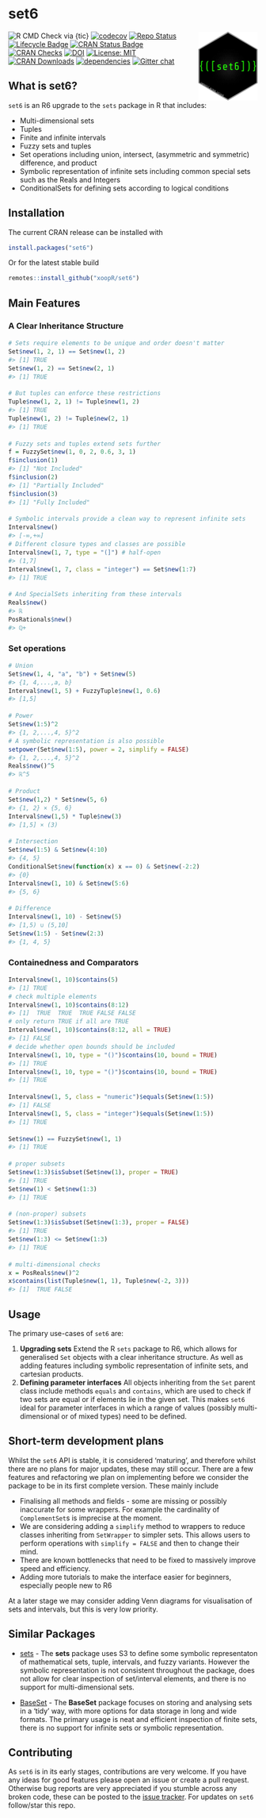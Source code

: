set6
================

<img src="man/figures/logo.png" align="right" alt="" width="120" />

![R CMD Check via
{tic}](https://github.com/xoopR/set6/workflows/R%20CMD%20Check%20via%20%7Btic%7D/badge.svg?branch=master)
[![codecov](https://codecov.io/gh/xoopR/set6/branch/master/graph/badge.svg)](https://codecov.io/gh/xoopR/set6)
[![Repo
Status](https://www.repostatus.org/badges/latest/active.svg)](https://www.repostatus.org/#active)
[![Lifecycle
Badge](https://img.shields.io/badge/lifecycle-stable-brightgreen.svg)](https://img.shields.io/badge/lifecycle-stable-brightgreen)
[![CRAN Status
Badge](https://www.r-pkg.org/badges/version-ago/set6)](https://cran.r-project.org/package=set6)
[![CRAN
Checks](https://cranchecks.info/badges/summary/set6)](https://cran.r-project.org/web/checks/check_results_set6.html)
[![DOI](https://zenodo.org/badge/197164551.svg)](https://zenodo.org/badge/latestdoi/197164551)
[![License:
MIT](https://img.shields.io/badge/License-MIT-yellow.svg)](https://opensource.org/licenses/MIT)
[![CRAN
Downloads](https://cranlogs.r-pkg.org/badges/grand-total/set6)](https://cran.r-project.org/package=set6)
[![dependencies](https://tinyverse.netlify.com/badge/set6)](https://CRAN.R-project.org/package=set6)
[![Gitter
chat](https://badges.gitter.im/xoopR/set6.png)](https://gitter.im/xoopR/set6)

## What is set6?

`set6` is an R6 upgrade to the `sets` package in R that includes:

  - Multi-dimensional sets
  - Tuples
  - Finite and infinite intervals
  - Fuzzy sets and tuples
  - Set operations including union, intersect, (asymmetric and
    symmetric) difference, and product
  - Symbolic representation of infinite sets including common special
    sets such as the Reals and Integers
  - ConditionalSets for defining sets according to logical conditions

## Installation

The current CRAN release can be installed with

``` r
install.packages("set6")
```

Or for the latest stable build

``` r
remotes::install_github("xoopR/set6")
```

## Main Features

### A Clear Inheritance Structure

``` r
# Sets require elements to be unique and order doesn't matter
Set$new(1, 2, 1) == Set$new(1, 2)
#> [1] TRUE
Set$new(1, 2) == Set$new(2, 1)
#> [1] TRUE

# But tuples can enforce these restrictions
Tuple$new(1, 2, 1) != Tuple$new(1, 2)
#> [1] TRUE
Tuple$new(1, 2) != Tuple$new(2, 1)
#> [1] TRUE

# Fuzzy sets and tuples extend sets further
f = FuzzySet$new(1, 0, 2, 0.6, 3, 1)
f$inclusion(1)
#> [1] "Not Included"
f$inclusion(2)
#> [1] "Partially Included"
f$inclusion(3)
#> [1] "Fully Included"

# Symbolic intervals provide a clean way to represent infinite sets
Interval$new()
#> [-∞,+∞]
# Different closure types and classes are possible
Interval$new(1, 7, type = "(]") # half-open
#> (1,7]
Interval$new(1, 7, class = "integer") == Set$new(1:7)
#> [1] TRUE

# And SpecialSets inheriting from these intervals
Reals$new()
#> ℝ
PosRationals$new()
#> ℚ+
```

### Set operations

``` r
# Union
Set$new(1, 4, "a", "b") + Set$new(5)
#> {1, 4,...,a, b}
Interval$new(1, 5) + FuzzyTuple$new(1, 0.6)
#> [1,5]

# Power
Set$new(1:5)^2
#> {1, 2,...,4, 5}^2
# A symbolic representation is also possible
setpower(Set$new(1:5), power = 2, simplify = FALSE)
#> {1, 2,...,4, 5}^2
Reals$new()^5
#> ℝ^5

# Product
Set$new(1,2) * Set$new(5, 6)
#> {1, 2} × {5, 6}
Interval$new(1,5) * Tuple$new(3)
#> [1,5] × (3)

# Intersection
Set$new(1:5) & Set$new(4:10)
#> {4, 5}
ConditionalSet$new(function(x) x == 0) & Set$new(-2:2)
#> {0}
Interval$new(1, 10) & Set$new(5:6)
#> {5, 6}

# Difference
Interval$new(1, 10) - Set$new(5)
#> [1,5) ∪ (5,10]
Set$new(1:5) - Set$new(2:3)
#> {1, 4, 5}
```

### Containedness and Comparators

``` r
Interval$new(1, 10)$contains(5)
#> [1] TRUE
# check multiple elements
Interval$new(1, 10)$contains(8:12)
#> [1]  TRUE  TRUE  TRUE FALSE FALSE
# only return TRUE if all are TRUE
Interval$new(1, 10)$contains(8:12, all = TRUE)
#> [1] FALSE
# decide whether open bounds should be included
Interval$new(1, 10, type = "()")$contains(10, bound = TRUE)
#> [1] TRUE
Interval$new(1, 10, type = "()")$contains(10, bound = TRUE)
#> [1] TRUE

Interval$new(1, 5, class = "numeric")$equals(Set$new(1:5))
#> [1] FALSE
Interval$new(1, 5, class = "integer")$equals(Set$new(1:5))
#> [1] TRUE

Set$new(1) == FuzzySet$new(1, 1)
#> [1] TRUE

# proper subsets
Set$new(1:3)$isSubset(Set$new(1), proper = TRUE)
#> [1] TRUE
Set$new(1) < Set$new(1:3)
#> [1] TRUE

# (non-proper) subsets
Set$new(1:3)$isSubset(Set$new(1:3), proper = FALSE)
#> [1] TRUE
Set$new(1:3) <= Set$new(1:3)
#> [1] TRUE

# multi-dimensional checks
x = PosReals$new()^2
x$contains(list(Tuple$new(1, 1), Tuple$new(-2, 3)))
#> [1]  TRUE FALSE
```

## Usage

The primary use-cases of `set6` are:

1.  **Upgrading sets** Extend the R `sets` package to R6, which allows
    for generalised `Set` objects with a clear inheritance structure. As
    well as adding features including symbolic representation of
    infinite sets, and cartesian products.
2.  **Defining parameter interfaces** All objects inheriting from the
    `Set` parent class include methods `equals` and `contains`, which
    are used to check if two sets are equal or if elements lie in the
    given set. This makes `set6` ideal for parameter interfaces in which
    a range of values (possibly multi-dimensional or of mixed types)
    need to be defined.

## Short-term development plans

Whilst the `set6` API is stable, it is considered ‘maturing’, and
therefore whilst there are no plans for major updates, these may still
occur. There are a few features and refactoring we plan on implementing
before we consider the package to be in its first complete version.
These mainly include

  - Finalising all methods and fields - some are missing or possibly
    inaccurate for some wrappers. For example the cardinality of
    `ComplementSet`s is imprecise at the moment.
  - We are considering adding a `simplify` method to wrappers to reduce
    classes inheriting from `SetWrapper` to simpler sets. This allows
    users to perform operations with `simplify = FALSE` and then to
    change their mind.
  - There are known bottlenecks that need to be fixed to massively
    improve speed and efficiency.
  - Adding more tutorials to make the interface easier for beginners,
    especially people new to R6

At a later stage we may consider adding Venn diagrams for visualisation
of sets and intervals, but this is very low priority.

## Similar Packages

  - [sets](https://CRAN.R-project.org/package=sets) - The **sets**
    package uses S3 to define some symbolic representaton of
    mathematical sets, tuple, intervals, and fuzzy variants. However the
    symbolic representation is not consistent throughout the package,
    does not allow for clear inspection of set/interval elements, and
    there is no support for multi-dimensional sets.

  - [BaseSet](https://github.com/llrs/BaseSet) - The **BaseSet** package
    focuses on storing and analysing sets in a ‘tidy’ way, with more
    options for data storage in long and wide formats. The primary usage
    is neat and efficient inspection of finite sets, there is no support
    for infinite sets or symbolic representation.

## Contributing

As `set6` is in its early stages, contributions are very welcome. If you
have any ideas for good features please open an issue or create a pull
request. Otherwise bug reports are very appreciated if you stumble
across any broken code, these can be posted to the [issue
tracker](https://github.com/xoopR/set6/issues). For updates on `set6`
follow/star this repo.
